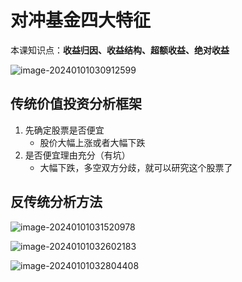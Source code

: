 # 对冲基金四大特征

本课知识点：**收益归因、收益结构、超额收益、绝对收益**



![image-20240101030912599](https://gitee.com/DiaoYangcao/md/raw/master/images/image-20240101030912599.png)

## 传统价值投资分析框架

1. 先确定股票是否便宜
   - 股价大幅上涨或者大幅下跌
2. 是否便宜理由充分（有坑）
   - 大幅下跌，多空双方分歧，就可以研究这个股票了



## 反传统分析方法

![image-20240101031520978](https://gitee.com/DiaoYangcao/md/raw/master/images/image-20240101031520978.png)



![image-20240101032602183](https://gitee.com/DiaoYangcao/md/raw/master/images/image-20240101032613627.png)

![image-20240101032804408](https://gitee.com/DiaoYangcao/md/raw/master/images/image-20240101032804408.png)